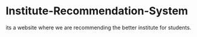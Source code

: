 # Institute-Recommendation-System
its a website where we are recommending the better institute for students.
